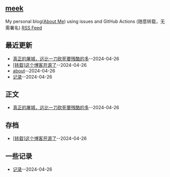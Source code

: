 ## [meek](https://myogg.github.io/meek)
My personal blog([About Me](https://myogg.github.com/meek/issues/2)) using issues and GitHub Actions (随意转载，无需署名)
[RSS Feed](https://raw.githubusercontent.com/myogg/meek/master/feed.xml)

## 最近更新
- [真正的屠城，远比一刀砍死要残酷的多](https://github.com/myogg/meek/issues/4)--2024-04-26
- [[转载]这个博客开源了](https://github.com/myogg/meek/issues/3)--2024-04-26
- [about](https://github.com/myogg/meek/issues/2)--2024-04-26
- [记录](https://github.com/myogg/meek/issues/1)--2024-04-26
## 正文
- [真正的屠城，远比一刀砍死要残酷的多](https://github.com/myogg/meek/issues/4)--2024-04-26
## 存档
- [[转载]这个博客开源了](https://github.com/myogg/meek/issues/3)--2024-04-26
## 一些记录
- [记录](https://github.com/myogg/meek/issues/1)--2024-04-26
